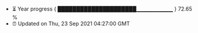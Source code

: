 - ⏳ Year progress { █████████████████████▁▁▁▁▁▁▁▁▁ } 72.65 %
- ⏰ Updated on Thu, 23 Sep 2021 04:27:00 GMT

